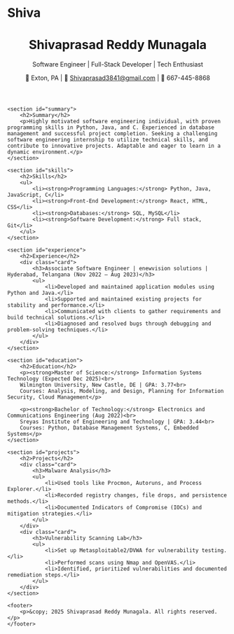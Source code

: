 # Shiva
<!DOCTYPE html>
<html lang="en">
<head>
    <meta charset="UTF-8">
    <meta name="viewport" content="width=device-width, initial-scale=1.0">
    <title>Shivaprasad Reddy Munagala | Portfolio</title>
    <link rel="stylesheet" href="style.css">
</head>
<body>
    <header>
        <h1>Shivaprasad Reddy Munagala</h1>
        <p>Software Engineer | Full-Stack Developer | Tech Enthusiast</p>
        <p>📍 Exton, PA | 📧 <a href="mailto:Shivaprasad3841@gmail.com">Shivaprasad3841@gmail.com</a> | 📱 667-445-8868</p>
    </header>

    <section id="summary">
        <h2>Summary</h2>
        <p>Highly motivated software engineering individual, with proven programming skills in Python, Java, and C. Experienced in database management and successful project completion. Seeking a challenging software engineering internship to utilize technical skills, and contribute to innovative projects. Adaptable and eager to learn in a dynamic environment.</p>
    </section>

    <section id="skills">
        <h2>Skills</h2>
        <ul>
            <li><strong>Programming Languages:</strong> Python, Java, JavaScript, C</li>
            <li><strong>Front-End Development:</strong> React, HTML, CSS</li>
            <li><strong>Databases:</strong> SQL, MySQL</li>
            <li><strong>Software Development:</strong> Full stack, Git</li>
        </ul>
    </section>

    <section id="experience">
        <h2>Experience</h2>
        <div class="card">
            <h3>Associate Software Engineer | enewvision solutions | Hyderabad, Telangana (Nov 2022 – Aug 2023)</h3>
            <ul>
                <li>Developed and maintained application modules using Python and Java.</li>
                <li>Supported and maintained existing projects for stability and performance.</li>
                <li>Communicated with clients to gather requirements and build technical solutions.</li>
                <li>Diagnosed and resolved bugs through debugging and problem-solving techniques.</li>
            </ul>
        </div>
    </section>

    <section id="education">
        <h2>Education</h2>
        <p><strong>Master of Science:</strong> Information Systems Technology (Expected Dec 2025)<br>
        Wilmington University, New Castle, DE | GPA: 3.77<br>
        Courses: Analysis, Modeling, and Design, Planning for Information Security, Cloud Management</p>

        <p><strong>Bachelor of Technology:</strong> Electronics and Communications Engineering (Aug 2022)<br>
        Sreyas Institute of Engineering and Technology | GPA: 3.44<br>
        Courses: Python, Database Management Systems, C, Embedded Systems</p>
    </section>

    <section id="projects">
        <h2>Projects</h2>
        <div class="card">
            <h3>Malware Analysis</h3>
            <ul>
                <li>Used tools like Procmon, Autoruns, and Process Explorer.</li>
                <li>Recorded registry changes, file drops, and persistence methods.</li>
                <li>Documented Indicators of Compromise (IOCs) and mitigation strategies.</li>
            </ul>
        </div>
        <div class="card">
            <h3>Vulnerability Scanning Lab</h3>
            <ul>
                <li>Set up Metasploitable2/DVWA for vulnerability testing.</li>
                <li>Performed scans using Nmap and OpenVAS.</li>
                <li>Identified, prioritized vulnerabilities and documented remediation steps.</li>
            </ul>
        </div>
    </section>

    <footer>
        <p>&copy; 2025 Shivaprasad Reddy Munagala. All rights reserved.</p>
    </footer>
</body>
</html>
